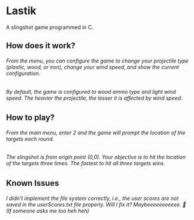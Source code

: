 # Lastik
A slingshot game programmed in C.
## How does it work?
###### From the menu, you can configure the game to change your projectile type (plastic, wood, or iron), change your wind speed, and show the current configuration.
###### By default, the game is configured to wood ammo type and light wind speed. The heavier the projectile, the lesser it is affected by wind speed.
## How to play?
###### From the main menu, enter 2 and the game will prompt the location of the targets each round.
###### The slingshot is from origin point (0,0). Your objective is to hit the location of the targets three times. The fastest to hit all three targets wins.
## Known Issues
###### I didn't implement the file system correctly, i.e., the user scores are not saved in the userScores.txt file properly. Will I fix it? Maybeeeeeeeeeee. 👀 (If someone asks me too heh heh)
